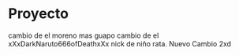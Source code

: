 Proyecto
========
cambio de el moreno mas guapo
cambio de el xXxDarkNaruto666ofDeathxXx nick de niño rata.
Nuevo Cambio  2xd 
